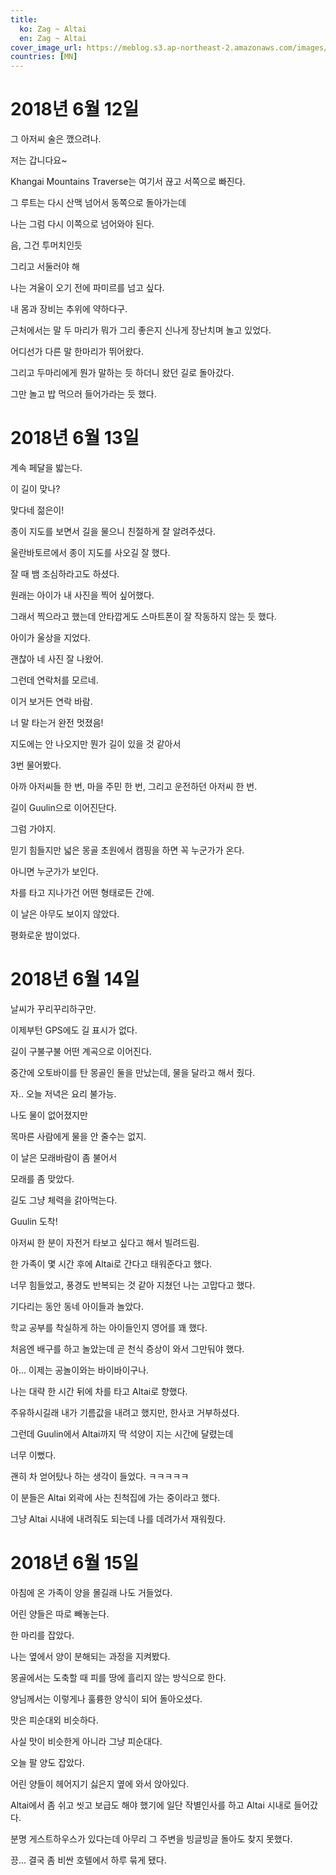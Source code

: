 ```yaml
---
title:
  ko: Zag ~ Altai
  en: Zag ~ Altai
cover_image_url: https://meblog.s3.ap-northeast-2.amazonaws.com/images/mongolia/DSCF9124_prisma_summer+tiles.jpg
countries: [MN]
---
```


# 2018년 6월 12일

<ui-lazy-image src="https://meblog.s3.ap-northeast-2.amazonaws.com/images/mongolia/DSCF9112.jpg"/>

그 아저씨 술은 깼으려나.

<ui-lazy-image src="https://meblog.s3.ap-northeast-2.amazonaws.com/images/mongolia/DSCF9113.jpg"/>

저는 갑니다요~

<ui-lazy-image src="https://meblog.s3.ap-northeast-2.amazonaws.com/images/mongolia/DSCF9114.jpg"/>

Khangai Mountains Traverse는 여기서 끊고 서쪽으로 빠진다.

<ui-lazy-image src="https://meblog.s3.ap-northeast-2.amazonaws.com/images/mongolia/DSCF9115.jpg"/>

그 루트는 다시 산맥 넘어서 동쪽으로 돌아가는데

<ui-lazy-image src="https://meblog.s3.ap-northeast-2.amazonaws.com/images/mongolia/DSCF9116.jpg"/>

나는 그럼 다시 이쪽으로 넘어와야 된다.

<ui-lazy-image src="https://meblog.s3.ap-northeast-2.amazonaws.com/images/mongolia/DSCF9118.jpg"/>

음, 그건 투머치인듯

<ui-lazy-image src="https://meblog.s3.ap-northeast-2.amazonaws.com/images/mongolia/DSCF9119.jpg"/>

그리고 서둘러야 해

<ui-lazy-image src="https://meblog.s3.ap-northeast-2.amazonaws.com/images/mongolia/DSCF9120.jpg"/>

나는 겨울이 오기 전에 파미르를 넘고 싶다.

<ui-lazy-image src="https://meblog.s3.ap-northeast-2.amazonaws.com/images/mongolia/DSCF9121.jpg"/>

내 몸과 장비는 추위에 약하다구.

<ui-lazy-image src="https://meblog.s3.ap-northeast-2.amazonaws.com/images/mongolia/IMG_6933.JPG"/>

근처에서는 말 두 마리가 뭐가 그리 좋은지 신나게 장난치며 놀고 있었다.

어디선가 다른 말 한마리가 뛰어왔다.

그리고 두마리에게 뭔가 말하는 듯 하더니 왔던 길로 돌아갔다.

그만 놀고 밥 먹으러 들어가라는 듯 했다.

# 2018년 6월 13일

<ui-lazy-image src="https://meblog.s3.ap-northeast-2.amazonaws.com/images/mongolia/DSCF9122.jpg"/>

계속 페달을 밟는다.

<ui-lazy-image src="https://meblog.s3.ap-northeast-2.amazonaws.com/images/mongolia/DSCF9123.jpg"/>

이 길이 맞나?

<ui-lazy-image src="https://meblog.s3.ap-northeast-2.amazonaws.com/images/mongolia/IMG_6936.JPG"/>

맞다네 젊은이!

종이 지도를 보면서 길을 물으니 친절하게 잘 알려주셨다.

울란바토르에서 종이 지도를 사오길 잘 했다.

잘 때 뱀 조심하라고도 하셨다.

<ui-lazy-image src="https://meblog.s3.ap-northeast-2.amazonaws.com/images/mongolia/DSCF9124.jpg"/>

원래는 아이가 내 사진을 찍어 싶어했다.

그래서 찍으라고 했는데 안타깝게도 스마트폰이 잘 작동하지 않는 듯 했다.

아이가 울상을 지었다.

<ui-lazy-image src="https://meblog.s3.ap-northeast-2.amazonaws.com/images/mongolia/DSCF9125.jpg"/>

괜찮아 네 사진 잘 나왔어.

<ui-lazy-image src="https://meblog.s3.ap-northeast-2.amazonaws.com/images/mongolia/DSCF9126.jpg"/>

그런데 연락처를 모르네.

<ui-lazy-image src="https://meblog.s3.ap-northeast-2.amazonaws.com/images/mongolia/DSCF9127.jpg"/>

이거 보거든 연락 바람.

<ui-lazy-image src="https://meblog.s3.ap-northeast-2.amazonaws.com/images/mongolia/DSCF9128.jpg"/>

너 말 타는거 완전 멋졌음!

<ui-lazy-image src="https://meblog.s3.ap-northeast-2.amazonaws.com/images/mongolia/DSCF9130.jpg"/>

지도에는 안 나오지만 뭔가 길이 있을 것 같아서

<ui-lazy-image src="https://meblog.s3.ap-northeast-2.amazonaws.com/images/mongolia/DSCF9131.jpg"/>

3번 물어봤다.

아까 아저씨들 한 번, 마을 주민 한 번, 그리고 운전하던 아저씨 한 번.

<ui-lazy-image src="https://meblog.s3.ap-northeast-2.amazonaws.com/images/mongolia/DSCF9132.jpg"/>

길이 Guulin으로 이어진단다.

그럼 가야지.

<ui-lazy-image src="https://meblog.s3.ap-northeast-2.amazonaws.com/images/mongolia/DSCF9133.jpg"/>

믿기 힘들지만 넓은 몽골 초원에서 캠핑을 하면 꼭 누군가가 온다.

아니면 누군가가 보인다.

차를 타고 지나가건 어떤 형태로든 간에.

<ui-lazy-image src="https://meblog.s3.ap-northeast-2.amazonaws.com/images/mongolia/DSCF9134.jpg"/>

이 날은 아무도 보이지 않았다.

<ui-lazy-image src="https://meblog.s3.ap-northeast-2.amazonaws.com/images/mongolia/DSCF9135.jpg"/>

평화로운 밤이었다.

# 2018년 6월 14일

<ui-lazy-image src="https://meblog.s3.ap-northeast-2.amazonaws.com/images/mongolia/DSCF9136.jpg"/>

날씨가 꾸리꾸리하구만.

<ui-lazy-image src="https://meblog.s3.ap-northeast-2.amazonaws.com/images/mongolia/DSCF9138.jpg"/>

이제부턴 GPS에도 길 표시가 없다.

<ui-lazy-image src="https://meblog.s3.ap-northeast-2.amazonaws.com/images/mongolia/DSCF9139.jpg"/>

길이 구불구불 어떤 계곡으로 이어진다.

<ui-lazy-image src="https://meblog.s3.ap-northeast-2.amazonaws.com/images/mongolia/DSCF9140.jpg"/>

중간에 오토바이를 탄 몽골인 둘을 만났는데, 물을 달라고 해서 줬다.

자.. 오늘 저녁은 요리 불가능.

<ui-lazy-image src="https://meblog.s3.ap-northeast-2.amazonaws.com/images/mongolia/DSCF9141.jpg"/>

나도 물이 없어졌지만

<ui-lazy-image src="https://meblog.s3.ap-northeast-2.amazonaws.com/images/mongolia/DSCF9142.jpg"/>

목마른 사람에게 물을 안 줄수는 없지.

<ui-lazy-image src="https://meblog.s3.ap-northeast-2.amazonaws.com/images/mongolia/DSCF9143.jpg"/>

이 날은 모래바람이 좀 불어서

<ui-lazy-image src="https://meblog.s3.ap-northeast-2.amazonaws.com/images/mongolia/DSCF9144.jpg"/>

모래를 좀 맞았다.

<ui-lazy-image src="https://meblog.s3.ap-northeast-2.amazonaws.com/images/mongolia/DSCF9145.jpg"/>

길도 그냥 체력을 갉아먹는다.

<ui-lazy-image src="https://meblog.s3.ap-northeast-2.amazonaws.com/images/mongolia/IMG_6941.JPG"/>

Guulin 도착!

아저씨 한 분이 자전거 타보고 싶다고 해서 빌려드림.

한 가족이 몇 시간 후에 Altai로 간다고 태워준다고 했다.

너무 힘들었고, 풍경도 반복되는 것 같아 지쳤던 나는 고맙다고 했다.

<ui-lazy-image src="https://meblog.s3.ap-northeast-2.amazonaws.com/images/mongolia/DSCF9147.jpg"/>

기다리는 동안 동네 아이들과 놀았다.

학교 공부를 착실하게 하는 아이들인지 영어를 꽤 했다.

처음엔 배구를 하고 놀았는데 곧 천식 증상이 와서 그만둬야 했다.

아... 이제는 공놀이와는 바이바이구나.

나는 대략 한 시간 뒤에 차를 타고 Altai로 향했다.

주유하시길래 내가 기름값을 내려고 했지만, 한사코 거부하셨다.

그런데 Guulin에서 Altai까지 딱 석양이 지는 시간에 달렸는데

너무 이뻤다.

괜히 차 얻어탔나 하는 생각이 들었다. ㅋㅋㅋㅋㅋ

이 분들은 Altai 외곽에 사는 친척집에 가는 중이라고 했다.

그냥 Altai 시내에 내려줘도 되는데 나를 데려가서 재워줬다.

# 2018년 6월 15일

<ui-lazy-image src="https://meblog.s3.ap-northeast-2.amazonaws.com/images/mongolia/IMG_6942.JPG"/>

아침에 온 가족이 양을 몰길래 나도 거들었다.

<ui-lazy-image src="https://meblog.s3.ap-northeast-2.amazonaws.com/images/mongolia/IMG_6943.JPG"/>

어린 양들은 따로 빼놓는다.

<ui-lazy-image src="https://meblog.s3.ap-northeast-2.amazonaws.com/images/mongolia/IMG_6945.JPG"/>

한 마리를 잡았다.

나는 옆에서 양이 분해되는 과정을 지켜봤다.

몽골에서는 도축할 때 피를 땅에 흘리지 않는 방식으로 한다.

<ui-lazy-image src="https://meblog.s3.ap-northeast-2.amazonaws.com/images/mongolia/Snapseed-29.jpg"/>

양님께서는 이렇게나 훌륭한 양식이 되어 돌아오셨다.

<ui-lazy-image src="https://meblog.s3.ap-northeast-2.amazonaws.com/images/mongolia/IMG_6946.JPG"/>

맛은 피순대외 비슷하다.

사실 맛이 비슷한게 아니라 그냥 피순대다.

<ui-lazy-image src="https://meblog.s3.ap-northeast-2.amazonaws.com/images/mongolia/IMG_6948.JPG"/>

오늘 팔 양도 잡았다.

어린 양들이 헤어지기 싫은지 옆에 와서 앉아있다.

<ui-lazy-image src="https://meblog.s3.ap-northeast-2.amazonaws.com/images/mongolia/Snapseed-30.jpg"/>

Altai에서 좀 쉬고 씻고 보급도 해야 했기에 일단 작별인사를 하고 Altai 시내로 들어갔다.

분명 게스트하우스가 있다는데 아무리 그 주변을 빙글빙글 돌아도 찾지 못했다.

끙... 결국 좀 비싼 호텔에서 하루 묶게 됐다.
